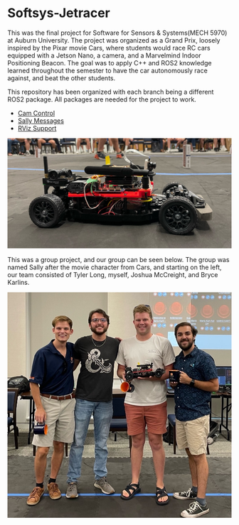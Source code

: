 # Softsys-Jetracer
This was the final project for  Software for Sensors & Systems(MECH 5970) at Auburn University. The project was organized as a Grand Prix, loosely inspired by the Pixar movie Cars, where students would race RC cars equipped with a Jetson Nano, a camera, and a Marvelmind Indoor Positioning Beacon.  The goal was to apply C++ and ROS2 knowledge learned throughout the semester to have the car autonomously race against, and beat the other students.

This repository has been organized with each branch being a different ROS2 package. All packages are needed for the project to work.
- [Cam Control]()
- [Sally Messages]()
- [RViz Support]()

![Jetracer](https://github.com/walterlivingston/Softsys-Jetracer/blob/1d7d4e60d9d564ab4afba348009b725acd2659d8/Images/Car.jpeg)

This was a group project, and our group can be seen below.  The group was named Sally after the movie character from Cars, and starting on the left, our team consisted of Tyler Long, myself, Joshua McCreight, and Bryce Karlins.

![Team Photo](https://github.com/walterlivingston/Softsys-Jetracer/blob/1d7d4e60d9d564ab4afba348009b725acd2659d8/Images/Team%20Photo.jpeg)

